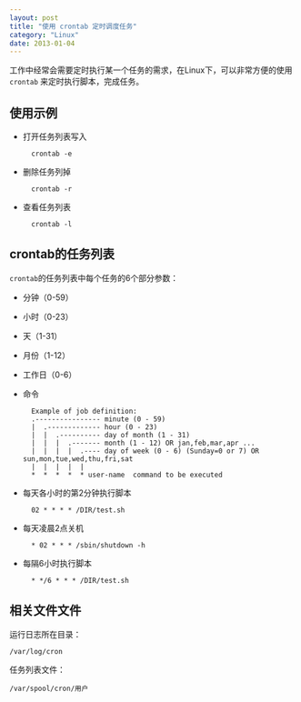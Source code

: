 ```yaml
---
layout: post
title: "使用 crontab 定时调度任务"
category: "Linux"
date: 2013-01-04
---
```



工作中经常会需要定时执行某一个任务的需求，在Linux下，可以非常方便的使用 `crontab` 来定时执行脚本，完成任务。


## 使用示例

* 打开任务列表写入

        crontab -e

* 删除任务列掉

        crontab -r

* 查看任务列表

        crontab -l


## crontab的任务列表

`crontab`的任务列表中每个任务的6个部分参数：

* 分钟（0-59）
* 小时（0-23）
* 天（1-31）
* 月份（1-12）
* 工作日（0-6）
* 命令

        Example of job definition:
        .---------------- minute (0 - 59)
        |  .------------- hour (0 - 23)
        |  |  .---------- day of month (1 - 31)
        |  |  |  .------- month (1 - 12) OR jan,feb,mar,apr ...
        |  |  |  |  .---- day of week (0 - 6) (Sunday=0 or 7) OR sun,mon,tue,wed,thu,fri,sat
        |  |  |  |  |
        *  *  *  *  * user-name  command to be executed

* 每天各小时的第2分钟执行脚本

        02 * * * * /DIR/test.sh

* 每天凌晨2点关机

        * 02 * * * /sbin/shutdown -h

* 每隔6小时执行脚本

        * */6 * * * /DIR/test.sh

## 相关文件文件

运行日志所在目录：

    /var/log/cron


任务列表文件：

    /var/spool/cron/用户

